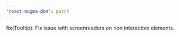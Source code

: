 ```yaml
---
'react-magma-dom': patch
---
```


fix(Tooltip): Fix issue with screenreaders on non interactive elements.
